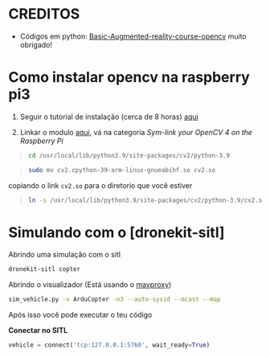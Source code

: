 # CREDITOS

* Códigos em python: [Basic-Augmented-reality-course-opencv](https://github.com/Asadullah-Dal17/Basic-Augmented-reality-course-opencv) muito obrigado!


# Como instalar opencv na raspberry pi3

1. Seguir o tutorial de instalação (cerca de 8 horas) [aqui](https://linuxize.com/post/how-to-install-opencv-on-raspberry-pi/)



2. Linkar o modulo [aqui](https://pyimagesearch.com/2019/09/16/install-opencv-4-on-raspberry-pi-4-and-raspbian-buster/), vá na categoria *Sym-link your OpenCV 4 on the Raspberry Pi*


> ```bash
> cd /usr/local/lib/python3.9/site-packages/cv2/python-3.9
> ```

> ```bash
> sudo mv cv2.cpython-39-arm-linux-gnueabihf.so cv2.so
> ```

copiando o link ```cv2.so``` para o diretorio que você estiver

>```bash
>ln -s /usr/local/lib/python3.9/site-packages/cv2/python-3.9/cv2.so cv2.so
> ```


# Simulando com o [dronekit-sitl]

Abrindo uma simulação com o sitl
```bash
dronekit-sitl copter
```

Abrindo o visualizador (Está usando o [mavproxy](https://github.com/ArduPilot/MAVProxy))
```bash
sim_vehicle.py -v ArduCopter -n3 --auto-sysid --mcast --map
```

Após isso você pode executar o teu código

**Conectar no SITL**
```python
vehicle = connect('tcp:127.0.0.1:5760', wait_ready=True)
```

